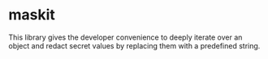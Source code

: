 # maskit

This library gives the developer convenience to deeply iterate over an object and redact secret values by replacing them with a predefined string.